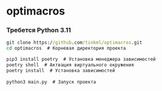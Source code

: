 # optimacros

### Требется Python 3.11
```cmd   
git clone https://github.com/tinkml/optimacros.git   
cd optimacros  # Корневая директория проекта   

pip3 install poetry  # Установка менеджера зависимостей   
poetry shell  # Актвация виртуального окружения   
poetry install  # Установка зависимостей   
   
python3 main.py  # Запуск проекта   
```
